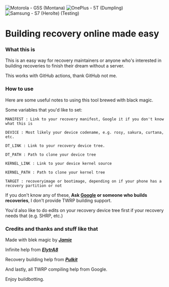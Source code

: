 ![Motorola - G5S (Montana)](https://github.com/yukosky/runner-android_twrp/workflows/Motorola%20-%20G5S%20(Montana)/badge.svg)
![OnePlus - 5T (Dumpling)](https://github.com/yukosky/runner-android_twrp/workflows/OnePlus%20-%205T%20(Dumpling)/badge.svg)
![Samsung - S7 (Herolte) (Testing)](https://github.com/yukosky/runner-android_twrp/workflows/Samsung%20-%20S7%20(Herolte)%20(Testing)/badge.svg)
# Building recovery online made easy #

### What this is ###

This is an easy way for recovery maintainers or anyone who's interested in building recoveries to finish their dream without a server.

This works with GitHub actions, thank GitHub not me.

### How to use ###

Here are some useful notes to using this tool brewed with black magic.

Some variables that you'd like to set:

```MANIFEST : Link to your recovery manifest, Google it if you don't know what this is```

```DEVICE : Most likely your device codename, e.g. rosy, sakura, curtana, etc.```

```DT_LINK : Link to your recovery device tree.```

```DT_PATH : Path to clone your device tree ```

```KERNEL_LINK : Link to your device kernel source ```

```KERNEL_PATH : Path to clone your kernel tree ```

```TARGET : recoveryimage or bootimage, depending on if your phone has a recovery partition or not ```

If you don't know any of these, **Ask [Google](https://www.google.com) or someone who builds recoveries**, I don't provide TWRP building support.

You'd also like to do edits on your recovery device tree first if your recovery needs that (e.g. SHRP, etc.)

### Credits and thanks and stuff like that ###

Made with blek magic by [***Jamie***](https://t.me/henloboi)

Infinite help from [***ElytrA8***](t.me/ElytrA8)

Recovery building help from [***Pulkit***](t.me/Pulkit077)

And lastly, all TWRP compiling help from Google.

Enjoy buildbotting.
